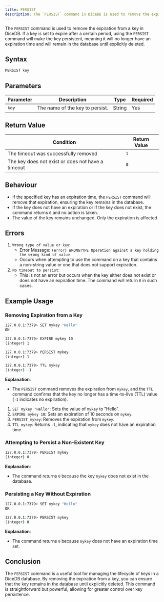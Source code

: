 ```yaml
---
title: PERSIST  
description: The `PERSIST` command in DiceDB is used to remove the expiration time from a key, making it persistent. This allows the key to remain in the database indefinitely until it is explicitly deleted.
---
```


The `PERSIST` command is used to remove the expiration from a key in DiceDB. If a key is set to expire after a certain period, using the `PERSIST` command will make the key persistent, meaning it will no longer have an expiration time and will remain in the database until explicitly deleted.

## Syntax

```bash
PERSIST key
```

## Parameters

| Parameter | Description                     | Type   | Required |
| --------- | ------------------------------- | ------ | -------- |
| `key`     | The name of the key to persist. | String | Yes      |

## Return Value

| Condition                                         | Return Value |
| ------------------------------------------------- | ------------ |
| The timeout was successfully removed              | `1`          |
| The key does not exist or does not have a timeout | `0`          |

## Behaviour

- If the specified key has an expiration time, the `PERSIST` command will remove that expiration, ensuring the key remains in the database.
- If the key does not have an expiration or if the key does not exist, the command returns `0` and no action is taken.
- The value of the key remains unchanged. Only the expiration is affected.

## Errors

1. `Wrong type of value or key`:
   - Error Message: `(error) WRONGTYPE Operation against a key holding the wrong kind of value`
   - Occurs when attempting to use the command on a key that contains a non-string value or one that does not support expiration.
2. `No timeout to persist`:
   - This is not an error but occurs when the key either does not exist or does not have an expiration time. The command will return `0` in such cases.

## Example Usage

### Removing Expiration from a Key

```bash
127.0.0.1:7379> SET mykey "Hello"
OK
```

```bash
127.0.0.1:7379> EXPIRE mykey 10
(integer) 1
```

```bash
127.0.0.1:7379> PERSIST mykey
(integer) 1
```

```bash
127.0.0.1:7379> TTL mykey
(integer) -1
```

**Explanation**:

- The `PERSIST` command removes the expiration from `mykey`, and the `TTL` command confirms that the key no longer has a time-to-live (TTL) value (`-1` indicates no expiration).

1. `SET mykey "Hello"`: Sets the value of `mykey` to "Hello".
2. `EXPIRE mykey 10`: Sets an expiration of 10 seconds on `mykey`.
3. `PERSIST mykey`: Removes the expiration from `mykey`.
4. `TTL mykey`: Returns `-1`, indicating that `mykey` does not have an expiration time.

### Attempting to Persist a Non-Existent Key

```bash
127.0.0.1:7379> PERSIST mykey
(integer) 0
```

**Explanation**:

- The command returns `0` because the key `mykey` does not exist in the database.


### Persisting a Key Without Expiration

```bash
127.0.0.1:7379> SET mykey "Hello"
OK
```
```bash
127.0.0.1:7379> PERSIST mykey
(integer) 0
```

**Explanation**:

- The command returns `0` because `mykey` does not have an expiration time set.

## Conclusion

The `PERSIST` command is a useful tool for managing the lifecycle of keys in a DiceDB database. By removing the expiration from a key, you can ensure that the key remains in the database until explicitly deleted. This command is straightforward but powerful, allowing for greater control over key persistence.

